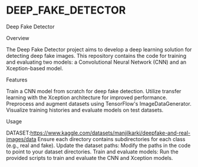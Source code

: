 # DEEP_FAKE_DETECTOR

Deep Fake Detector



Overview


The Deep Fake Detector project aims to develop a deep learning solution for detecting deep fake images. This repository contains the code for training and evaluating two models: a Convolutional Neural Network (CNN) and an Xception-based model.

Features

Train a CNN model from scratch for deep fake detection.
Utilize transfer learning with the Xception architecture for improved performance.
Preprocess and augment datasets using TensorFlow's ImageDataGenerator.
Visualize training histories and evaluate models on test datasets.


Usage

DATASET:https://www.kaggle.com/datasets/manjilkarki/deepfake-and-real-images/data 
Ensure each directory contains subdirectories for each class (e.g., real and fake).
Update the dataset paths:
Modify the paths in the code to point to your dataset directories.
Train and evaluate models:
Run the provided scripts to train and evaluate the CNN and Xception models.
